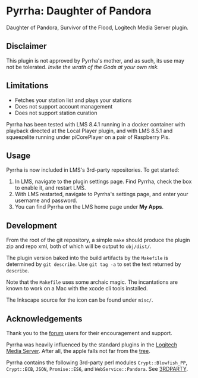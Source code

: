 # Pyrrha: Daughter of Pandora

Daughter of Pandora, Survivor of the Flood, Logitech Media Server plugin.

## Disclaimer

This plugin is not approved by Pyrrha's mother, and as such, its use may
not be tolerated.  _Invite the wrath of the Gods at your own risk._

## Limitations

- Fetches your station list and plays your stations
- Does not support account management
- Does not support station curation

Pyrrha has been tested with LMS 8.4.1 running in a docker container with
playback directed at the Local Player plugin, and with LMS 8.5.1 and
squeezelite running under piCorePlayer on a pair of Raspberry Pis.

## Usage

Pyrrha is now included in LMS's 3rd-party repositories.  To get started:

1. In LMS, navigate to the plugin settings page.  Find Pyrrha, check the
   box to enable it, and restart LMS.
2. With LMS restarted, navigate to Pyrrha's settings page, and enter your
   username and password.
3. You can find Pyrrha on the LMS home page under **My Apps**.

## Development

From the root of the git repository, a simple ```make``` should produce
the plugin zip and repo xml, both of which will be output to ```obj/dist/```.

The plugin version baked into the build artifacts by the ```Makefile```
is determined by ```git describe```.  Use ```git tag -a``` to set the text
returned by ```describe```.

Note that the ```Makefile``` uses some archaic magic.  The incantations
are known to work on a Mac with the xcode cli tools installed.

The Inkscape source for the icon can be found under ```misc/```.

## Acknowledgements

Thank you to the [forum](https://forums.slimdevices.com/) users for their
encouragement and support.

Pyrrha was heavily influenced by the standard plugins in the
[Logitech Media Server](https://github.com/Logitech/slimserver).
After all, the apple falls not far from the
[tree](https://github.com/Logitech/slimserver/tree/public/8.4/Slim/Plugin/Pandora).

Pyrrha contains the following 3rd-party perl modules
```Crypt::Blowfish_PP```, ```Crypt::ECB```, ```JSON```,
```Promise::ES6```, and ```WebService::Pandora```.
See [3RDPARTY](3RDPARTY.md).

